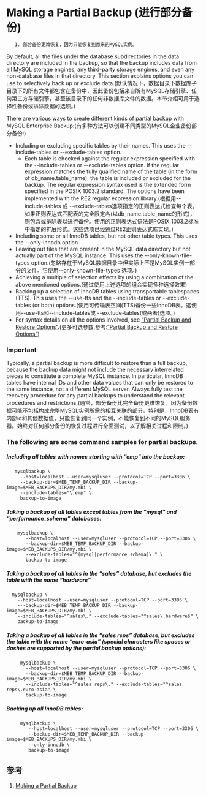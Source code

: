 # Making a Partial Backup  (进行部分备份)
```txt
   1. 部分备份更难恢复，因为只能恢复到原来的MySQL实例。
```

By default, all the files under the database subdirectories in the data directory are included in the backup, so that the backup includes data from all MySQL storage engines, any third-party storage engines, and even any non-database files in that directory. This section explains options you can use to selectively back up or exclude data.(默认情况下，数据目录下数据库子目录下的所有文件都包含在备份中，因此备份包括来自所有MySQL存储引擎、任何第三方存储引擎，甚至该目录下的任何非数据库文件的数据。本节介绍可用于选择性备份或排除数据的选项。)

There are various ways to create different kinds of partial backup with MySQL Enterprise Backup:(有多种方法可以创建不同类型的MySQL企业备份部分备份:)
- Including or excluding specific tables by their names. This uses the --include-tables or --exclude-tables option.
  + Each table is checked against the regular expression specified with the --include-tables or --exclude-tables option. If the regular expression matches the fully qualified name of the table (in the form of db_name.table_name), the table is included or excluded for the backup. The regular expression syntax used is the extended form specified in the POSIX 1003.2 standard. The options have been implemented with the RE2 regular expression library.(根据用--include-tables 或 --exclude-tables选项指定的正则表达式检查每个表。如果正则表达式匹配表的完全限定名(以db_name.table_name的形式)，则包含或排除表以进行备份。使用的正则表达式语法是POSIX 1003.2标准中指定的扩展形式。这些选项已经通过RE2正则表达式库实现。)
- Including some or all InnoDB tables, but not other table types. This uses the --only-innodb option.
- Leaving out files that are present in the MySQL data directory but not actually part of the MySQL instance. This uses the --only-known-file-types option.(忽略存在于MySQL数据目录中但实际上不是MySQL实例一部分的文件。它使用--only-known-file-types 选项。)
- Achieving a multiple of selection effects by using a combination of the above mentioned options.(通过使用上述选项的组合实现多种选择效果)
- Backing up a selection of InnoDB tables using transportable tablespaces (TTS). This uses the --use-tts and the --include-tables or --exclude-tables (or both) options.(使用可传输表空间(TTS)备份一些InnoDB表。这使用--use-tts和--include-tables或 --exclude-tables(或两者)选项。)
- For syntax details on all the options involved, see  [“Partial Backup and Restore Options”](./005.Partial%20Backup%20and%20Restore%20Options.md).(更多可选参数,参考:[“Partial Backup and Restore Options”](./005.Partial%20Backup%20and%20Restore%20Options.md))

### Important 
Typically, a partial backup is more difficult to restore than a full backup, because the backup data might not include the necessary interrelated pieces to constitute a complete MySQL instance. In particular, InnoDB tables have internal IDs and other data values that can only be restored to the same instance, not a different MySQL server. Always fully test the recovery procedure for any partial backups to understand the relevant procedures and restrictions.(通常，部分备份比完全备份更难恢复，因为备份数据可能不包括构成完整MySQL实例所需的相互关联的部分。特别是，InnoDB表有内部id和其他数据值，只能恢复到同一个实例，不能恢复到不同的MySQL服务器。始终对任何部分备份的恢复过程进行全面测试，以了解相关过程和限制。)

### The following are some command samples for partial backups.
##### Including all tables with names starting with “emp” into the backup:
```shell
   mysqlbackup \
     --host=localhost --user=mysqluser --protocol=TCP --port=3306 \
     --backup-dir=$MEB_TEMP_BACKUP_DIR --backup-image=$MEB_BACKUPS_DIR/my.mbi \
     --include-tables="\.emp" \
     backup-to-image
```

##### Taking a backup of all tables except tables from the “mysql” and “performance_schema” databases:
```shell
    mysqlbackup \
       --host=localhost --user=mysqluser --protocol=TCP --port=3306 \
       --backup-dir=$MEB_TEMP_BACKUP_DIR --backup-image=$MEB_BACKUPS_DIR/my.mbi \
       --exclude-tables="^(mysql|performance_schema)\." \
       backup-to-image
```

##### Taking a backup of all tables in the “sales” database, but excludes the table with the name “hardware”
```shell
  mysqlbackup \
    --host=localhost --user=mysqluser --protocol=TCP --port=3306 \
    ---backup-dir=$MEB_TEMP_BACKUP_DIR --backup-image=$MEB_BACKUPS_DIR/my.mbi \
    --include-tables="^sales\." --exclude-tables="^sales\.hardware$" \
    backup-to-image
```

##### Taking a backup of all tables in the “sales reps” database, but excludes the table with the name “euro-asia” (special characters like spaces or dashes are supported by the partial backup options):
```shell
     mysqlbackup \
       --host=localhost --user=mysqluser --protocol=TCP --port=3306 \
       --backup-dir=$MEB_TEMP_BACKUP_DIR --backup-image=$MEB_BACKUPS_DIR/my.mbi \
       --include-tables="^sales reps\." --exclude-tables="^sales reps\.euro-asia" \
       backup-to-image
```

##### Backing up all InnoDB tables:
```shell
     mysqlbackup \
        --host=localhost --user=mysqluser --protocol=TCP --port=3306 \
        --backup-dir=$MEB_TEMP_BACKUP_DIR --backup-image=$MEB_BACKUPS_DIR/my.mbi \
        --only-innodb \
        backup-to-image
```



## 参考
1. [Making a Partial Backup ](https://dev.mysql.com/doc/mysql-enterprise-backup/8.0/en/partial.html)
